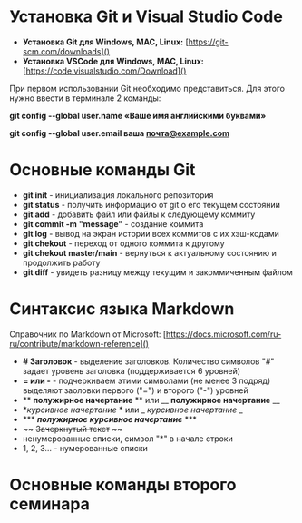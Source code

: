 # Установка Git и Visual Studio Code

* **Установка Git для Windows, MAC, Linux:** [https://git-scm.com/downloads]()
* **Установка VSCode для Windows, MAC, Linux:** [https://code.visualstudio.com/Download]()

При первом использовании Git необходимо представиться. Для этого нужно ввести в терминале 2 команды:

**git config --global user.name «Ваше имя английскими буквами»**

**git config --global user.email ваша почта@example.com**

# Основные команды Git

* **git init** - инициализация локального репозитория
* **git status** - получить информацию от git о его текущем состоянии
* **git add** - добавить файл или файлы к следующему коммиту
* **git commit -m "message"** - создание коммита
* **git log** - вывод на экран истории всех коммитов с их хэш-кодами
* **git chekout** - переход от одного коммита к другому
* **git chekout master/main** - вернуться к актуальному состоянию и продолжить работу
* **git diff** - увидеть разницу между текущим и закоммиченным файлом

# Синтаксис языка Markdown

Справочник по Markdown от Microsoft: [https://docs.microsoft.com/ru-ru/contribute/markdown-reference]()

* **# Заголовок** - выделение заголовков. Количество символов "#" задает уровень заголовка (поддерживается 6 уровней)
* **= или -** - подчеркиваем этими символами (не менее 3 подряд) выделяют заоловки первого ("=") и второго ("-") уровней
* ** **полужирное начертание** ** или __ __полужирное начертание__ __
* **курсивное начертание* * или _ _курсивное начертание_ _
* *** ***полужирное курсивное начертание*** ***
* ~~ ~~Зачеркнутый текст~~ ~~
* ненумерованные списки, символ "*" в начале строки
* 1, 2, 3... - нумерованные списки

# Основные команды второго семинара

